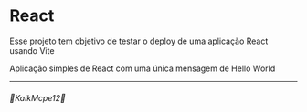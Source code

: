 # React

Esse projeto tem objetivo de testar o deploy de uma aplicação React usando Vite

Aplicação simples de React com uma única mensagem de Hello World

---
###### 🚀KaikMcpe12🚀
